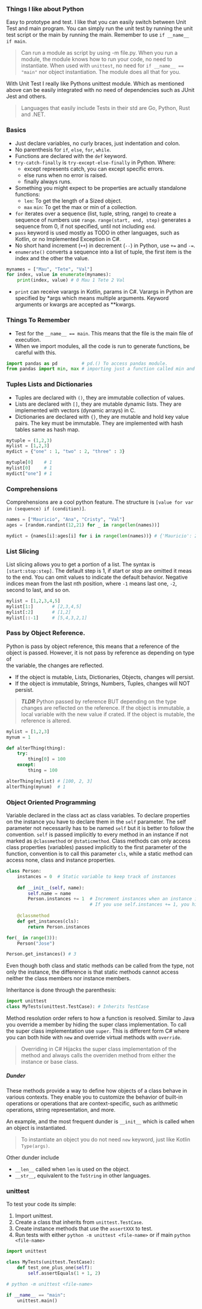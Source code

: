 ### Things I like about Python
Easy to prototype and test. I like that you can easily switch between Unit Test
and main program. You can simply run the unit test by running the unit test script
or the main by running the main. Remember to use `if __name__ if main`.

> Can run a module as script by using -m <module> file.py. When you run a module,
> the module knows how to run your code, no need to instantiate. When used with `unittest`,
> no need for `if __name__ == "main"` nor object instantiation. The module does all that for 
> you.

With Unit Test I really like Pythons unittest module. Which as mentioned above can be 
easily integrated with no need of dependencies such as JUnit Jest and others.

> Languages that easily include Tests in their std are Go, Python, Rust and .NET.


### Basics
- Just declare variables, no curly braces, just indentation and colon.
- No parenthesis for `if`, `else`, `for`, `while`.
- Functions are declared with the `def` keyword.
- `try-catch-finally` is `try-except-else-finally` in Python. Where:
    - except represents catch, you can except specific errors.
    - else runs when no error is raised.
    - finally always runs.
- Something you might expect to be properties are actually standalone functions:
    - `len`: To get the length of a Sized object.
    - `max` `min`: To get the max or min of a collection.
- `for` iterates over a sequence (list, tuple, string, range) to create a sequence of 
numbers use `range`. `range(start, end, step)` generates a sequence from 0, if not specified, until
not including `end`.
- `pass` keyword is used mostly as TODO in other languages, such as Kotlin, 
or no Implemented Exception in C#.
- No short hand increment (`++`) in decrement (`--`) in Python, use `+=` and `-=`.
- `enumerate()` converts a sequence into a list of tuple, the first item is the index and the other the value.
```python
mynames = ["Mau", "Tete", "Val"]
for index, value in enumerate(mynames):
    print(index, value) # 0 Mau 1 Tete 2 Val
```
- `print` can receive varargs in Kotlin, params in C#. Varargs in Python are specified by *args which means 
multiple arguments. Keyword arguments or kwargs are accepted as **kwargs.

### Things To Remember
- Test for the `__name__ == main`. This means that the file is the main file of execution.
- When we import modules, all the code is run to generate functions, be careful with this.
```python
import pandas as pd         # pd.() To access pandas module.
from pandas import min, max # importing just a function called min and max from pandas module.
```

### Tuples Lists and Dictionaries
- Tuples are declared with `()`, they are immutable collection of values.
- Lists are declared with `[]`, they are mutable dynamic lists. They are implemented 
with vectors (dynamic arrays) in C. 
- Dictionaries are declared with `{}`, they are mutable and hold key value pairs. The 
key must be immutable. They are implemented with hash tables same as hash map.
```python
mytuple = (1,2,3)
mylist = [1,2,3]
mydict = {"one" : 1, "two" : 2, "three" : 3}

mytuple[0]    # 1
mylist[0]     # 1
mydict["one"] # 1
```

### Comprehensions
Comprehensions are a cool python feature. The structure is `[value for var in (sequence) if (condition)]`.
```python
names = ["Mauricio", "Ana", "Cristy", "Val"]
ages = [random.randint(12,21) for _ in range(len(names))]

mydict = {names[i]:ages[i] for i in range(len(names))} # {'Mauricio': 20, 'Ana': 12, 'Cristy': 20, 'Val': 20}
```

### List Slicing
List slicing allows you to get a portion of a list. The syntax is `[start:stop:step]`.
The default step is 1, if start or stop are omitted it meas to the end. You can omit
values to indicate the default behavior. Negative indices mean from the last nth position, 
where `-1` means last one, `-2`, second to last, and so on. 
```python
mylist = [1,2,3,4,5]
mylist[1:]       # [2,3,4,5]
mylist[:2]       # [1,2]
mylist[::-1]     # [5,4,3,2,1]
```

### Pass by Object Reference.
Python is pass by object reference, this means that a reference of the object is 
passed. However, it is not pass by reference as depending on type of  
the variable, the changes are reflected.
- If the object is mutable, Lists, Dictionaries, Objects, changes will persist.
- If the object is immutable, Strings, Numbers, Tuples, changes will NOT persist.
> ***TLDR*** Python passed by reference BUT depending on the type changes are reflected 
> on the reference. If the object is immutable, a local variable with the new value if 
> crated. If the object is mutable, the reference is altered.
```python
mylist = [1,2,3]
mynum = 1

def alterThing(thing):
    try:
        thing[0] = 100 
    except:
        thing = 100

alterThing(mylist) # [100, 2, 3]
alterThing(mynum)  # 1
```

### Object Oriented Programming
Variable declared in the class act as class variables. To declare properties on the instance
you have to declare them in the `self` parameter. The self parameter not necessarily has to 
be named `self` but it is better to follow the convention. `self` is passed implicitly to 
every method in an instance if not marked as `@classmethod` or `@staticmethod`. Class methods
can only access class properties (variables) passed implicitly to the first parameter of the function,
convention is to call this parameter `cls`, while a static method can access none, class and 
instance properties.

```python
class Person:
    instances = 0  # Static variable to keep track of instances
    
    def __init__(self, name):
        self.name = name
        Person.instances += 1  # Increment instances when an instance is created
                               # If you use self.instances += 1, you hide Person.instances 
    
    @classmethod
    def get_instances(cls):
        return Person.instances 

for(_ in range(3)):
    Person("Jose")

Person.get_instances() # 3
```

Even though both class and static methods can be called from the type, not only the instance,
the difference is that static methods cannot access neither the class members nor instance members.

Inheritance is done through the parenthesis:
```python
import unittest
class MyTests(unittest.TestCase): # Inherits TestCase
```

Method resolution order refers to how a function is resolved. Similar to Java you override a member
by hiding the super class implementation. To call the super class implementation use `super`. This is different
form C# where you can both hide with `new` and override virtual methods with `override`.

> Overriding in C# Hijacks the super class implementation of the method and always calls the overriden method
> from either the instance or base class.

##### Dunder
These methods provide a way to define how objects of a class behave in various contexts. 
They enable you to customize the behavior of built-in operations or operations that are context-specific,
such as arithmetic operations, string representation, and more.

An example, and the most frequent dunder is `__init__` which is called when an object is instantiated.

> To instantiate an object you do not need `new` keyword, just like Kotlin `Type(args)`.

Other dunder include 
- `__len__` called when `len` is used on the object. 
- `__str__`, equivalent to the `ToString` in other languages.

### unittest
To test your code its simple:
1. Import unittest.
2. Create a class that inherits from `unittest.TestCase`.
3. Create instance methods that use the `assertXXX` to test.
4. Run tests with either `python -m unittest <file-name>` or if main `python <file-name>`
```python
import unittest

class MyTests(unittest.TestCase):
    def test_one_plus_one(self):
        self.assertEquals(1 + 1, 2)

# python -m unittest <file-name>

if __name__ == "main":
    unittest.main()
```

